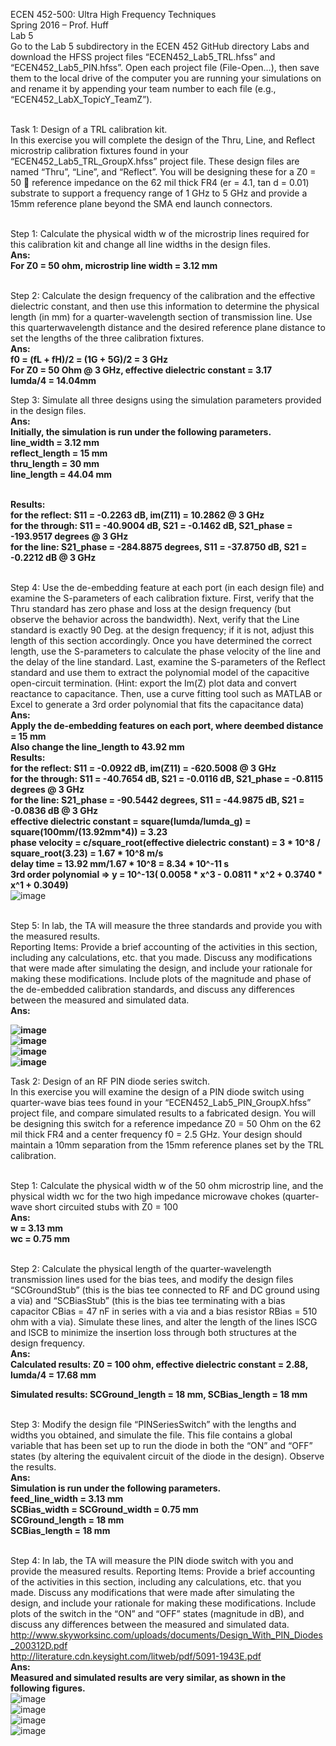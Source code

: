 ECEN 452-500: Ultra High Frequency Techniques<br>
Spring 2016 – Prof. Huff<br>
Lab 5<br>
Go to the Lab 5 subdirectory in the ECEN 452 GitHub directory Labs and download the HFSS project files “ECEN452_Lab5_TRL.hfss” and “ECEN452_Lab5_PIN.hfss”. Open each project file (File-Open…), then save them to the local drive of the computer you are running your simulations on and rename it by appending your team number to each file (e.g., “ECEN452_LabX_TopicY_TeamZ”).<br><br>

Task 1: Design of a TRL calibration kit.<br>
In this exercise you will complete the design of the Thru, Line, and Reflect microstrip calibration fixtures found in your “ECEN452_Lab5_TRL_GroupX.hfss” project file. These design files are named “Thru”, “Line”, and “Reflect”. You will be designing these
for a Z0 = 50  reference impedance on the 62 mil thick FR4 (er = 4.1, tan d = 0.01) substrate to support a frequency range of 1 GHz to 5 GHz and provide a 15mm reference plane beyond the SMA end launch connectors.<br><br>

Step 1: Calculate the physical width w of the microstrip lines required for this calibration kit and change all line widths in the design files.<br>
<b>Ans:<br>
For Z0 = 50 ohm, microstrip line width = 3.12 mm<br></b>

<br>Step 2: Calculate the design frequency of the calibration and the effective dielectric constant, and then use this information to determine the physical length (in mm) for a quarter-wavelength section of transmission line. Use this quarterwavelength distance and the desired reference plane distance to set the lengths of the three calibration fixtures.<br>
<b>Ans:<br>
f0 = (fL + fH)/2 = (1G + 5G)/2 = 3 GHz<br>
For Z0 = 50 Ohm @ 3 GHz, effective dielectric constant = 3.17<br>
lumda/4 = 14.04mm<br></b>

Step 3: Simulate all three designs using the simulation parameters provided in the design files.<br>
<b>Ans:<br>
Initially, the simulation is run under the following parameters.<br>
line_width = 3.12 mm<br>
reflect_length = 15 mm<br>
thru_length = 30 mm<br>
line_length = 44.04 mm<br><br>

Results:<br>
for the reflect: S11 = -0.2263 dB, im(Z11) = 10.2862 @ 3 GHz<br>
for the through: S11 = -40.9004 dB, S21 = -0.1462 dB, S21_phase = -193.9517 degrees @ 3 GHz<br>
for the line: S21_phase = -284.8875 degrees, S11 =  -37.8750 dB, S21 = -0.2212  dB @ 3 GHz<br></b>

<br>Step 4: Use the de-embedding feature at each port (in each design file) and examine the S-parameters of each calibration fixture. First, verify that the Thru standard has zero phase and loss at the design frequency (but observe the behavior across the bandwidth).
Next, verify that the Line standard is exactly 90 Deg. at the design frequency; if it is not, adjust this length of this section accordingly. Once you have determined the correct length, use the S-parameters to calculate the phase velocity of the line and the delay of the line standard. Last, examine the S-parameters of the Reflect standard and use them to extract the polynomial model of the capacitive open-circuit termination. (Hint: export the Im(Z) plot data and convert reactance to capacitance. Then, use a curve fitting tool such as MATLAB or Excel to generate a 3rd order polynomial that fits the capacitance data)<br>
<b>Ans:<br>
Apply the de-embedding features on each port, where deembed distance = 15 mm<br>
Also change the line_length to 43.92 mm<br>
Results:<br>
for the reflect: S11 = -0.0922 dB, im(Z11) = -620.5008 @ 3 GHz<br>
for the through: S11 = -40.7654 dB, S21 = -0.0116 dB, S21_phase = -0.8115 degrees @ 3 GHz<br>
for the line: S21_phase = -90.5442 degrees, S11 =  -44.9875 dB, S21 = -0.0836  dB @ 3 GHz<br>
effective dielectric constant = square(lumda/lumda_g) = square(100mm/(13.92mm*4)) = 3.23<br>
phase velocity = c/square_root(effective dielectric constant) = 3 * 10^8 / square_root(3.23) = 1.67 * 10^8 m/s<br>
delay time = 13.92 mm/1.67 * 10^8 = 8.34 * 10^-11 s<br>
3rd order polynomial => y = 10^-13( 0.0058 * x^3 - 0.0811 * x^2 + 0.3740 * x^1 + 0.3049)<br></b>
![image](https://github.com/CourseReps/ECEN452-Spring2016/blob/master/Students/StevenYeh/Lab5/curve_fitting.jpg) <br>

<br>Step 5: In lab, the TA will measure the three standards and provide you with the measured results.<br>
Reporting Items: Provide a brief accounting of the activities in this section, including any calculations, etc. that you made. Discuss any modifications that were made after simulating the design, and include your rationale for making these modifications. Include plots of the magnitude and phase of the de-embedded calibration standards, and discuss any differences between the measured and simulated data.<br>
<b>Ans:<br>

![image](https://github.com/CourseReps/ECEN452-Spring2016/blob/master/Students/StevenYeh/Lab5/S21_line_dB.jpg) <br>
![image](https://github.com/CourseReps/ECEN452-Spring2016/blob/master/Students/StevenYeh/Lab5/S21_line_phases.jpg) <br>
![image](https://github.com/CourseReps/ECEN452-Spring2016/blob/master/Students/StevenYeh/Lab5/S21_thru_dB.jpg) <br>
![image](https://github.com/CourseReps/ECEN452-Spring2016/blob/master/Students/StevenYeh/Lab5/S21_thru_phase.jpg) <br></b>

Task 2: Design of an RF PIN diode series switch.<br>
In this exercise you will examine the design of a PIN diode switch using quarter-wave bias tees found in your “ECEN452_Lab5_PIN_GroupX.hfss” project file, and compare simulated results to a fabricated design. You will be designing this switch for a reference impedance Z0 = 50 Ohm on the 62 mil thick FR4 and a center frequency f0 = 2.5 GHz. Your design should maintain a 10mm separation from the 15mm reference planes set by the TRL calibration.<br>

<br>Step 1: Calculate the physical width w of the 50 ohm microstrip line, and the physical width wc for the two high impedance microwave chokes (quarter-wave short circuited stubs with Z0 = 100<br>
<b>Ans:<br>
w = 3.13 mm<br>
wc = 0.75 mm<br></b>

<br>Step 2: Calculate the physical length of the quarter-wavelength transmission lines used for the bias tees, and modify the design files “SCGroundStub” (this is the bias tee connected to RF and DC ground using a via) and “SCBiasStub” (this is the bias tee terminating with a bias capacitor CBias = 47 nF in series with a via and a bias resistor RBias = 510 ohm with a via). Simulate these lines, and alter the length of the lines lSCG and lSCB to minimize the insertion loss through both structures at the design frequency.<br>
<b>Ans:<br>
Calculated results: Z0 = 100 ohm, effective dielectric constant = 2.88, lumda/4 = 17.68 mm<br>

Simulated results: SCGround_length = 18 mm, SCBias_length = 18 mm<br></b>

<br>Step 3: Modify the design file “PINSeriesSwitch” with the lengths and widths you obtained, and simulate the file. This file contains a global variable that has been set up to run the diode in both the “ON” and “OFF” states (by altering the equivalent circuit of the diode in the design). Observe the results.<br>
<b>Ans:<br>
Simulation is run under the following parameters.<br>
feed_line_width = 3.13 mm<br>
SCBias_width = SCGround_width = 0.75 mm<br>
SCGround_length = 18 mm<br>
SCBias_length = 18 mm<br></b>

<br>Step 4: In lab, the TA will measure the PIN diode switch with you and provide the measured results. Reporting Items: Provide a brief accounting of the activities in this section, including any calculations, etc. that you made. Discuss any modifications that were made after simulating the design, and include your rationale for making these modifications. Include plots of the switch in the “ON” and “OFF” states (magnitude in dB), and discuss any differences between the measured and simulated data.<br>
http://www.skyworksinc.com/uploads/documents/Design_With_PIN_Diodes_200312D.pdf<br>
http://literature.cdn.keysight.com/litweb/pdf/5091-1943E.pdf<br>
<b>Ans:<br>
Measured and simulated results are very similar, as shown in the following figures.<br></b>
![image](https://github.com/CourseReps/ECEN452-Spring2016/blob/master/Students/StevenYeh/Lab5/switch_on_s11.jpg) <br>
![image](https://github.com/CourseReps/ECEN452-Spring2016/blob/master/Students/StevenYeh/Lab5/switch_on_s21.jpg) <br>
![image](https://github.com/CourseReps/ECEN452-Spring2016/blob/master/Students/StevenYeh/Lab5/switch_off_s11.jpg) <br>
![image](https://github.com/CourseReps/ECEN452-Spring2016/blob/master/Students/StevenYeh/Lab5/switch_off_s21.jpg) <br>
